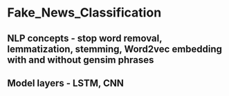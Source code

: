 # Fake_News_Classification
## NLP concepts - stop word removal, lemmatization, stemming, Word2vec embedding with and without gensim phrases
## Model layers - LSTM, CNN
